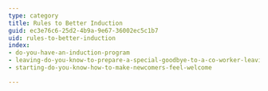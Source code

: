 ```yaml
---
type: category
title: Rules to Better Induction
guid: ec3e76c6-25d2-4b9a-9e67-36002ec5c1b7
uid: rules-to-better-induction
index:
- do-you-have-an-induction-program
- leaving-do-you-know-to-prepare-a-special-goodbye-to-a-co-worker-leaving-the-company
- starting-do-you-know-how-to-make-newcomers-feel-welcome

---
```

<p>​​​​​​</p>


